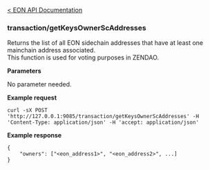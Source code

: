 [&lt; EON API Documentation](/doc/api/index.md) 
### transaction/getKeysOwnerScAddresses

Returns the list of all EON sidechain addresses that have at least one mainchain address associated.\
This function is used for voting purposes in ZENDAO.

**Parameters**

No parameter needed.


**Example request**

    curl -sX POST 'http://127.0.0.1:9085/transaction/getKeysOwnerScAddresses' -H 'Content-Type: application/json' -H 'accept: application/json' 

**Example response**

    {
        "owners": ["<eon_address1>", "<eon_address2>", ...]
    }
